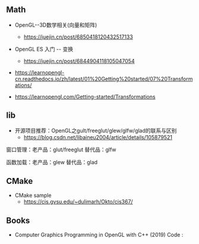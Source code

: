 
## Math
- OpenGL--3D数学相关(向量和矩阵)
  - https://juejin.cn/post/6850418120432517133

- OpenGL ES 入门 -- 变换
  - https://juejin.cn/post/6844904118105047054

- https://learnopengl-cn.readthedocs.io/zh/latest/01%20Getting%20started/07%20Transformations/

- https://learnopengl.com/Getting-started/Transformations




## lib
- 开源项目推荐：OpenGL之gult/freeglut/glew/glfw/glad的联系与区别
  - https://blog.csdn.net/libaineu2004/article/details/105879521

窗口管理：老产品：glut/freeglut 替代品：glfw

函数加载：老产品：glew 替代品：glad


## CMake
- CMake sample
  - https://cis.gvsu.edu/~dulimarh/Okto/cis367/


## Books
- Computer Graphics Programming in OpenGL with C++ (2019)
  Code :

